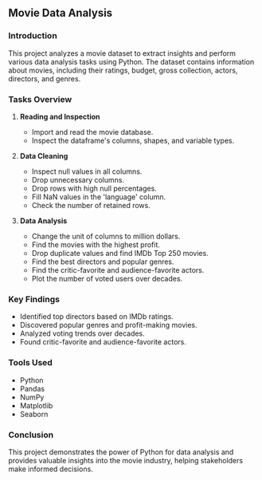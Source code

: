 ## Movie Data Analysis

### Introduction
This project analyzes a movie dataset to extract insights and perform various data analysis tasks using Python. The dataset contains information about movies, including their ratings, budget, gross collection, actors, directors, and genres.

### Tasks Overview
1. **Reading and Inspection**
   - Import and read the movie database.
   - Inspect the dataframe's columns, shapes, and variable types.

2. **Data Cleaning**
   - Inspect null values in all columns.
   - Drop unnecessary columns.
   - Drop rows with high null percentages.
   - Fill NaN values in the 'language' column.
   - Check the number of retained rows.

3. **Data Analysis**
   - Change the unit of columns to million dollars.
   - Find the movies with the highest profit.
   - Drop duplicate values and find IMDb Top 250 movies.
   - Find the best directors and popular genres.
   - Find the critic-favorite and audience-favorite actors.
   - Plot the number of voted users over decades.

### Key Findings
- Identified top directors based on IMDb ratings.
- Discovered popular genres and profit-making movies.
- Analyzed voting trends over decades.
- Found critic-favorite and audience-favorite actors.

### Tools Used
- Python
- Pandas
- NumPy
- Matplotlib
- Seaborn


### Conclusion
This project demonstrates the power of Python for data analysis and provides valuable insights into the movie industry, helping stakeholders make informed decisions.
